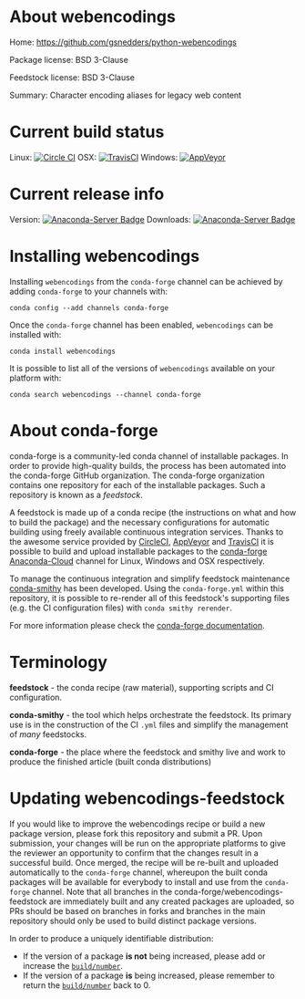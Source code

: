 About webencodings
==================

Home: https://github.com/gsnedders/python-webencodings

Package license: BSD 3-Clause

Feedstock license: BSD 3-Clause

Summary: Character encoding aliases for legacy web content



Current build status
====================

Linux: [![Circle CI](https://circleci.com/gh/conda-forge/webencodings-feedstock.svg?style=shield)](https://circleci.com/gh/conda-forge/webencodings-feedstock)
OSX: [![TravisCI](https://travis-ci.org/conda-forge/webencodings-feedstock.svg?branch=master)](https://travis-ci.org/conda-forge/webencodings-feedstock)
Windows: [![AppVeyor](https://ci.appveyor.com/api/projects/status/github/conda-forge/webencodings-feedstock?svg=True)](https://ci.appveyor.com/project/conda-forge/webencodings-feedstock/branch/master)

Current release info
====================
Version: [![Anaconda-Server Badge](https://anaconda.org/conda-forge/webencodings/badges/version.svg)](https://anaconda.org/conda-forge/webencodings)
Downloads: [![Anaconda-Server Badge](https://anaconda.org/conda-forge/webencodings/badges/downloads.svg)](https://anaconda.org/conda-forge/webencodings)

Installing webencodings
=======================

Installing `webencodings` from the `conda-forge` channel can be achieved by adding `conda-forge` to your channels with:

```
conda config --add channels conda-forge
```

Once the `conda-forge` channel has been enabled, `webencodings` can be installed with:

```
conda install webencodings
```

It is possible to list all of the versions of `webencodings` available on your platform with:

```
conda search webencodings --channel conda-forge
```


About conda-forge
=================

conda-forge is a community-led conda channel of installable packages.
In order to provide high-quality builds, the process has been automated into the
conda-forge GitHub organization. The conda-forge organization contains one repository
for each of the installable packages. Such a repository is known as a *feedstock*.

A feedstock is made up of a conda recipe (the instructions on what and how to build
the package) and the necessary configurations for automatic building using freely
available continuous integration services. Thanks to the awesome service provided by
[CircleCI](https://circleci.com/), [AppVeyor](http://www.appveyor.com/)
and [TravisCI](https://travis-ci.org/) it is possible to build and upload installable
packages to the [conda-forge](https://anaconda.org/conda-forge)
[Anaconda-Cloud](http://docs.anaconda.org/) channel for Linux, Windows and OSX respectively.

To manage the continuous integration and simplify feedstock maintenance
[conda-smithy](http://github.com/conda-forge/conda-smithy) has been developed.
Using the ``conda-forge.yml`` within this repository, it is possible to re-render all of
this feedstock's supporting files (e.g. the CI configuration files) with ``conda smithy rerender``.

For more information please check the [conda-forge documentation](https://conda-forge.org/docs/).

Terminology
===========

**feedstock** - the conda recipe (raw material), supporting scripts and CI configuration.

**conda-smithy** - the tool which helps orchestrate the feedstock.
                   Its primary use is in the construction of the CI ``.yml`` files
                   and simplify the management of *many* feedstocks.

**conda-forge** - the place where the feedstock and smithy live and work to
                  produce the finished article (built conda distributions)


Updating webencodings-feedstock
===============================

If you would like to improve the webencodings recipe or build a new
package version, please fork this repository and submit a PR. Upon submission,
your changes will be run on the appropriate platforms to give the reviewer an
opportunity to confirm that the changes result in a successful build. Once
merged, the recipe will be re-built and uploaded automatically to the
`conda-forge` channel, whereupon the built conda packages will be available for
everybody to install and use from the `conda-forge` channel.
Note that all branches in the conda-forge/webencodings-feedstock are
immediately built and any created packages are uploaded, so PRs should be based
on branches in forks and branches in the main repository should only be used to
build distinct package versions.

In order to produce a uniquely identifiable distribution:
 * If the version of a package **is not** being increased, please add or increase
   the [``build/number``](http://conda.pydata.org/docs/building/meta-yaml.html#build-number-and-string).
 * If the version of a package **is** being increased, please remember to return
   the [``build/number``](http://conda.pydata.org/docs/building/meta-yaml.html#build-number-and-string)
   back to 0.